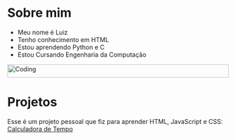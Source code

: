 # Sobre mim
- Meu nome é Luiz
- Tenho conhecimento em HTML
- Estou aprendendo Python e C
- Estou Cursando Engenharia da Computação
<div style:background-color:green></div>
<img alt="Coding" width="100%" height="30px" src="https://media1.giphy.com/media/v1.Y2lkPTc5MGI3NjExZ3I4eWR6YjhqMWw3a2pvYTAzenZ1Z3Z6ZzhidWw5NGw3a3YzN3JwcyZlcD12MV9pbnRlcm5hbF9naWZfYnlfaWQmY3Q9Zw/128Ygie2wLdH5m/200w.webp">

# Projetos
Esse é um projeto pessoal que fiz para aprender HTML, JavaScript e CSS: <br>
<a href="https://dark13666.github.io/calculadora-de-tempo/">Calculadora de Tempo</a>
